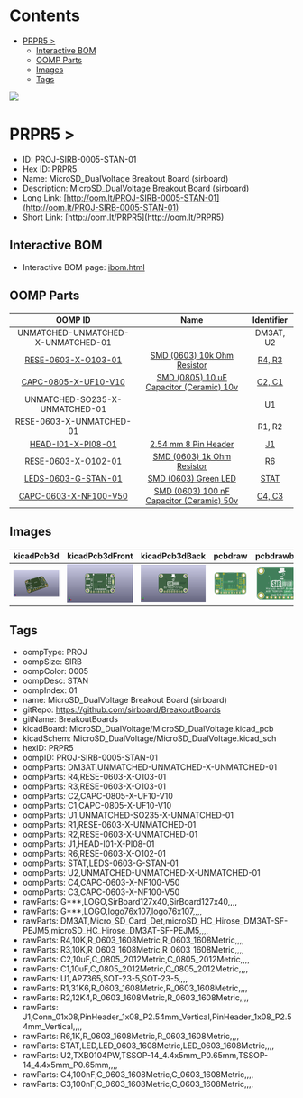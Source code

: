



Contents
========

* [PRPR5 > ](#prpr5--)
	* [Interactive BOM](#interactive-bom)
	* [OOMP Parts](#oomp-parts)
	* [Images](#images)
	* [Tags](#tags)
  
![][im]
# PRPR5 > 

- ID: PROJ-SIRB-0005-STAN-01
- Hex ID: PRPR5
- Name: MicroSD_DualVoltage Breakout Board (sirboard)
- Description: MicroSD_DualVoltage Breakout Board (sirboard)
- Long Link: [http://oom.lt/PROJ-SIRB-0005-STAN-01](http://oom.lt/PROJ-SIRB-0005-STAN-01)
- Short Link: [http://oom.lt/PRPR5](http://oom.lt/PRPR5)

## Interactive BOM

- Interactive BOM page: [ibom.html](https://htmlpreview.github.io/?https://github.com/oomlout/oomlout_OOMP_projects/blob/main/PROJ-SIRB-0005-STAN-01/kicad/bom/ibom.html)

## OOMP Parts
  

|OOMP ID|Name|Identifier|
| :---: | :---: | :---: |
|UNMATCHED-UNMATCHED-X-UNMATCHED-01||DM3AT, U2|
|[RESE-0603-X-O103-01](https://github.com/oomlout/oomlout_OOMP_parts/tree/main/RESE-0603-X-O103-01/)|[SMD (0603) 10k Ohm Resistor](https://github.com/oomlout/oomlout_OOMP_parts/tree/main/RESE-0603-X-O103-01/)|[R4, R3](https://github.com/oomlout/oomlout_OOMP_parts/tree/main/RESE-0603-X-O103-01/)|
|[CAPC-0805-X-UF10-V10](https://github.com/oomlout/oomlout_OOMP_parts/tree/main/CAPC-0805-X-UF10-V10/)|[SMD (0805) 10 uF Capacitor (Ceramic) 10v](https://github.com/oomlout/oomlout_OOMP_parts/tree/main/CAPC-0805-X-UF10-V10/)|[C2, C1](https://github.com/oomlout/oomlout_OOMP_parts/tree/main/CAPC-0805-X-UF10-V10/)|
|UNMATCHED-SO235-X-UNMATCHED-01||U1|
|RESE-0603-X-UNMATCHED-01||R1, R2|
|[HEAD-I01-X-PI08-01](https://github.com/oomlout/oomlout_OOMP_parts/tree/main/HEAD-I01-X-PI08-01/)|[2.54 mm 8 Pin Header](https://github.com/oomlout/oomlout_OOMP_parts/tree/main/HEAD-I01-X-PI08-01/)|[J1](https://github.com/oomlout/oomlout_OOMP_parts/tree/main/HEAD-I01-X-PI08-01/)|
|[RESE-0603-X-O102-01](https://github.com/oomlout/oomlout_OOMP_parts/tree/main/RESE-0603-X-O102-01/)|[SMD (0603) 1k Ohm Resistor](https://github.com/oomlout/oomlout_OOMP_parts/tree/main/RESE-0603-X-O102-01/)|[R6](https://github.com/oomlout/oomlout_OOMP_parts/tree/main/RESE-0603-X-O102-01/)|
|[LEDS-0603-G-STAN-01](https://github.com/oomlout/oomlout_OOMP_parts/tree/main/LEDS-0603-G-STAN-01/)|[SMD (0603) Green LED](https://github.com/oomlout/oomlout_OOMP_parts/tree/main/LEDS-0603-G-STAN-01/)|[STAT](https://github.com/oomlout/oomlout_OOMP_parts/tree/main/LEDS-0603-G-STAN-01/)|
|[CAPC-0603-X-NF100-V50](https://github.com/oomlout/oomlout_OOMP_parts/tree/main/CAPC-0603-X-NF100-V50/)|[SMD (0603) 100 nF Capacitor (Ceramic) 50v](https://github.com/oomlout/oomlout_OOMP_parts/tree/main/CAPC-0603-X-NF100-V50/)|[C4, C3](https://github.com/oomlout/oomlout_OOMP_parts/tree/main/CAPC-0603-X-NF100-V50/)|

## Images
  
  

|kicadPcb3d|kicadPcb3dFront|kicadPcb3dBack|pcbdraw|pcbdrawback|
| :---: | :---: | :---: | :---: | :---: |
|[![kicadPcb3d](kicadPcb3d_140.png)](kicadPcb3d.png)|[![kicadPcb3dFront](kicadPcb3dFront_140.png)](kicadPcb3dFront.png)|[![kicadPcb3dBack](kicadPcb3dBack_140.png)](kicadPcb3dBack.png)|[![pcbdraw](pcbdraw_140.png)](pcbdraw.png)|[![pcbdrawback](pcbdrawBack_140.png)](pcbdrawBack.png)|

## Tags

- oompType: PROJ
- oompSize: SIRB
- oompColor: 0005
- oompDesc: STAN
- oompIndex: 01
- name: MicroSD_DualVoltage Breakout Board (sirboard)
- gitRepo: https://github.com/sirboard/BreakoutBoards
- gitName: BreakoutBoards
- kicadBoard: MicroSD_DualVoltage/MicroSD_DualVoltage.kicad_pcb
- kicadSchem: MicroSD_DualVoltage/MicroSD_DualVoltage.kicad_sch
- hexID: PRPR5
- oompID: PROJ-SIRB-0005-STAN-01
- oompParts: DM3AT,UNMATCHED-UNMATCHED-X-UNMATCHED-01
- oompParts: R4,RESE-0603-X-O103-01
- oompParts: R3,RESE-0603-X-O103-01
- oompParts: C2,CAPC-0805-X-UF10-V10
- oompParts: C1,CAPC-0805-X-UF10-V10
- oompParts: U1,UNMATCHED-SO235-X-UNMATCHED-01
- oompParts: R1,RESE-0603-X-UNMATCHED-01
- oompParts: R2,RESE-0603-X-UNMATCHED-01
- oompParts: J1,HEAD-I01-X-PI08-01
- oompParts: R6,RESE-0603-X-O102-01
- oompParts: STAT,LEDS-0603-G-STAN-01
- oompParts: U2,UNMATCHED-UNMATCHED-X-UNMATCHED-01
- oompParts: C4,CAPC-0603-X-NF100-V50
- oompParts: C3,CAPC-0603-X-NF100-V50
- rawParts: G***,LOGO,SirBoard127x40,SirBoard127x40,,,,
- rawParts: G***,LOGO,logo76x107,logo76x107,,,,
- rawParts: DM3AT,Micro_SD_Card_Det,microSD_HC_Hirose_DM3AT-SF-PEJM5,microSD_HC_Hirose_DM3AT-SF-PEJM5,,,,
- rawParts: R4,10K,R_0603_1608Metric,R_0603_1608Metric,,,,
- rawParts: R3,10K,R_0603_1608Metric,R_0603_1608Metric,,,,
- rawParts: C2,10uF,C_0805_2012Metric,C_0805_2012Metric,,,,
- rawParts: C1,10uF,C_0805_2012Metric,C_0805_2012Metric,,,,
- rawParts: U1,AP7365,SOT-23-5,SOT-23-5,,,,
- rawParts: R1,31K6,R_0603_1608Metric,R_0603_1608Metric,,,,
- rawParts: R2,12K4,R_0603_1608Metric,R_0603_1608Metric,,,,
- rawParts: J1,Conn_01x08,PinHeader_1x08_P2.54mm_Vertical,PinHeader_1x08_P2.54mm_Vertical,,,,
- rawParts: R6,1K,R_0603_1608Metric,R_0603_1608Metric,,,,
- rawParts: STAT,LED,LED_0603_1608Metric,LED_0603_1608Metric,,,,
- rawParts: U2,TXB0104PW,TSSOP-14_4.4x5mm_P0.65mm,TSSOP-14_4.4x5mm_P0.65mm,,,,
- rawParts: C4,100nF,C_0603_1608Metric,C_0603_1608Metric,,,,
- rawParts: C3,100nF,C_0603_1608Metric,C_0603_1608Metric,,,,



[im]: kicadPcb3d_450.png
